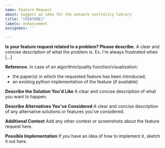 ```yaml
---
name: Feature Request
about: Suggest an idea for the network centrality library
title: "[FEATURE]"
labels: enhancement
assignees: ''

---
```


**Is your feature request related to a problem? Please describe.**
A clear and concise description of what the problem is. Ex. I'm always frustrated when [...]

**Reference.**
In case of an algorithm/quality function/visualization:
- the paper(s) in which the requested feature has been introduced,
- an existing python implementation of the feature (if available)

**Describe the Solution You'd Like**
A clear and concise description of what you want to happen.

**Describe Alternatives You've Considered**
A clear and concise description of any alternative solutions or features you've considered.

**Additional Context**
Add any other context or screenshots about the feature request here.

**Possible Implementation**
If you have an idea of how to implement it, sketch it out here.
